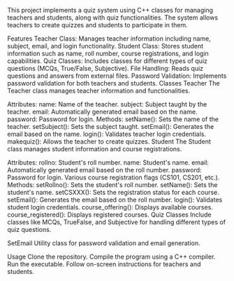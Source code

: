 This project implements a quiz system using C++ classes for managing teachers and students, along with quiz functionalities. The system allows teachers to create quizzes and students to participate in them.

Features
Teacher Class: Manages teacher information including name, subject, email, and login functionality.
Student Class: Stores student information such as name, roll number, course registrations, and login capabilities.
Quiz Classes: Includes classes for different types of quiz questions (MCQs, True/False, Subjective).
File Handling: Reads quiz questions and answers from external files.
Password Validation: Implements password validation for both teachers and students.
Classes
Teacher
The Teacher class manages teacher information and functionalities.

Attributes:
name: Name of the teacher.
subject: Subject taught by the teacher.
email: Automatically generated email based on the name.
password: Password for login.
Methods:
setName(): Sets the name of the teacher.
setSubject(): Sets the subject taught.
setEmail(): Generates the email based on the name.
login(): Validates teacher login credentials.
makequiz(): Allows the teacher to create quizzes.
Student
The Student class manages student information and course registrations.

Attributes:
rollno: Student's roll number.
name: Student's name.
email: Automatically generated email based on the roll number.
password: Password for login.
Various course registration flags (CS101, CS201, etc.).
Methods:
setRollno(): Sets the student's roll number.
setName(): Sets the student's name.
setCSXXX(): Sets the registration status for each course.
setEmail(): Generates the email based on the roll number.
login(): Validates student login credentials.
course_offering(): Displays available courses.
course_registered(): Displays registered courses.
Quiz Classes
Include classes like MCQs, TrueFalse, and Subjective for handling different types of quiz questions.

SetEmail
Utility class for password validation and email generation.

Usage
Clone the repository.
Compile the program using a C++ compiler.
Run the executable.
Follow on-screen instructions for teachers and students.
